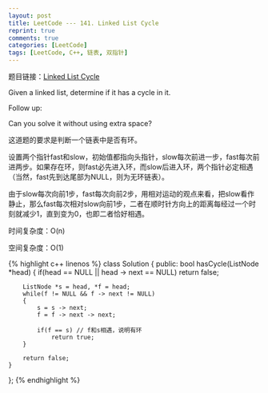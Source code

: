 ```yaml
---
layout: post
title: LeetCode --- 141. Linked List Cycle
reprint: true
comments: true
categories: [LeetCode]
tags: [LeetCode, C++, 链表, 双指针]
---
```



题目链接：[Linked List Cycle](https://oj.leetcode.com/problems/linked-list-cycle/ ) 

Given a linked list, determine if it has a cycle in it. 

Follow up: 

Can you solve it without using extra space? 

这道题的要求是判断一个链表中是否有环。

设置两个指针fast和slow，初始值都指向头指针，slow每次前进一步，fast每次前进两步。如果存在环，则fast必先进入环，而slow后进入环，两个指针必定相遇（当然，fast先到达尾部为NULL，则为无环链表）。

由于slow每次向前1步，fast每次向前2步，用相对运动的观点来看，把slow看作静止，那么fast每次相对slow向前1步，二者在顺时针方向上的距离每经过一个时刻就减少1，直到变为0，也即二者恰好相遇。

时间复杂度：O(n)

空间复杂度：O(1)

{% highlight c++ linenos %}
class Solution
{
public:
    bool hasCycle(ListNode *head)
    {
        if(head == NULL || head -> next == NULL)
            return false;
        
        ListNode *s = head, *f = head;
        while(f != NULL && f -> next != NULL)
        {
            s = s -> next;
            f = f -> next -> next;
            
            if(f == s) // f和s相遇，说明有环
                return true;
        }
        
        return false;
    }
};
{% endhighlight %}
